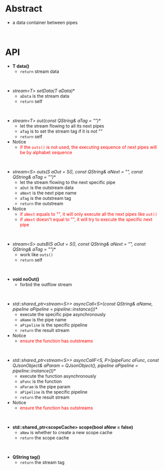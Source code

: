 # Abstract
* a data container between pipes  
</br>

# API
* **T data()**  
    - `return` stream data  
</br>

* **stream<T\>* setData(T aData)**  
    - `aData` is the stream data  
    - `return` self  
</br>

* **stream<T\>* out(const QString& aTag = "")**  
    - let the stream flowing to all its next pipes  
    - `aTag` is to set the stream tag if it is not ""  
    - `return` self  
* Notice  
    - <font color="red">if the `outs()` is not used, the executing sequence of next pipes will be by alphabet sequence</font><br />  
</br>

* **stream<S\>* outs(S aOut = S(), const QString& aNext = "", const QString& aTag = "")**  
    - let the stream flowing to the next specific pipe  
    - `aOut` is the outstream data  
    - `aNext` is the next pipe name  
    - `aTag` is the outstream tag  
    - `return` the outstream  
* Notice  
    - <font color="red">if `aNext` equals to "", it will only execute all the next pipes like `out()`</font><br />  
    - <font color="red">if `aNext` doesn't equal to "", it will try to execute the specific next pipe</font><br />  
</br>

* **stream<S\>* outsB(S aOut = S(), const QString& aNext = "", const QString& aTag = "")**  
    - work like `outs()`  
    - `return` self  
</br>

* **void noOut()**  
    - forbid the outflow stream  
</br>

* **std::shared_ptr<stream<S\>\> asyncCall<S\>(const QString& aName, pipeline* aPipeline = pipeline::instance())**  
    - execute the specific pipe asynchronously  
    - `aName` is the pipe name  
    - `aPipeline` is the specific pipeline  
    - `return` the result stream  
* Notice  
    - <font color="red">ensure the function has outstreams</font><br />  
</br>

* **std::shared_ptr<stream<S\>\> asyncCallF<S, P\>(pipeFunc<T> aFunc, const QJsonObject& aParam = QJsonObject(), pipeline* aPipeline = pipeline::instance())**  
    - execute the function asynchronously  
    - `aFunc` is the function  
    - `aParam` is the pipe param  
    - `aPipeline` is the specific pipeline  
    - `return` the result stream  
* Notice  
    - <font color="red">ensure the function has outstreams</font><br />  
</br>

* **std::shared_ptr<scopeCache\> scope(bool aNew = false)**  
    - `aNew` is whether to create a new scope cache  
    - `return` the scope cache  
</br>

* **QString tag()**  
    - `return` the stream tag  
</br>